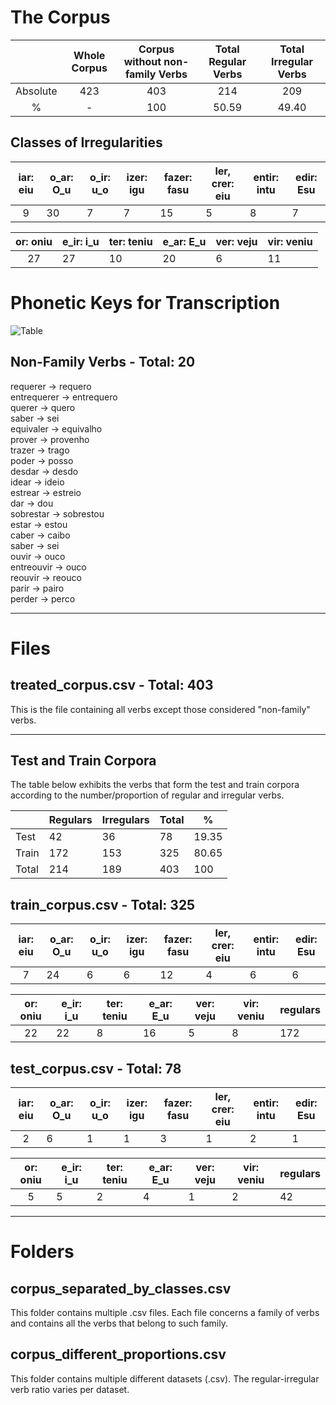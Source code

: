 # The Corpus

|          | Whole Corpus | Corpus without non-family Verbs | Total Regular Verbs | Total Irregular Verbs |
|:--------:|:------------:|:----------------------------------:|:-------------------:|:---------------------:|
| Absolute |      423     |                 403                |         214         |          209          |
|     %    |       -      |                 100                |      50.59           |         49.40          |

## Classes of Irregularities


| iar: eiu | o_ar: O_u | o_ir: u_o | izer: igu | fazer: fasu | ler, crer: eiu | entir: intu | edir: Esu |
|:----------:|-------------|-------------|-------------|---------------|------------------|---------------|-------------|
|      9     | 30          | 7           | 7           | 15            | 5                | 8             | 7           |

| or: oniu | e_ir: i_u | ter: teniu | e_ar: E_u  | ver: veju | vir: veniu |
|:----------:|-------------|--------------|--------------|-------------|--------------|
|     27     | 27          | 10           | 20           | 6           | 11           |

# Phonetic Keys for Transcription

![Table](https://github.com/beatrizalbiero/MsResearch/blob/master/WickelfeaturesProject/img/Screen%20Shot%202019-06-28%20at%2012.28.44.png)

## Non-Family Verbs - Total: 20

requerer -> requero
<br/>
entrequerer -> entrequero
<br/>
querer -> quero
<br/>
saber -> sei
<br/>
equivaler -> equivalho
<br/>
prover -> provenho
<br/>
trazer -> trago
<br/>
poder -> posso
<br/>
desdar -> desdo
<br/>
idear -> ideio
<br/>
estrear -> estreio
<br/>
dar -> dou
<br/>
sobrestar -> sobrestou
<br/>
estar -> estou
<br/>
caber -> caibo
<br/>
saber -> sei
<br/>
ouvir -> ouco
<br/>
entreouvir -> ouco
<br/>
reouvir -> reouco
<br/>
parir -> pairo
<br/>
perder -> perco

---

# Files

## treated_corpus.csv - Total: 403

This is the file containing all verbs except those considered "non-family" verbs.

--------
## Test and Train Corpora

The table below exhibits the verbs that form the test and train corpora according to the number/proportion of regular and irregular verbs.

|       | Regulars | Irregulars | Total | %     |
|-------|----------|------------|-------|-------|
| Test  | 42       | 36         | 78    | 19.35 |
| Train | 172      | 153        | 325   | 80.65 |
| Total | 214      | 189        | 403   | 100   |

## train_corpus.csv - Total: 325

| iar: eiu | o_ar: O_u | o_ir: u_o | izer: igu | fazer: fasu | ler, crer: eiu | entir: intu | edir: Esu |
|:----------:|-------------|-------------|-------------|---------------|------------------|---------------|-------------|
|      7     |  24         |     6      |  6         |      12       |        4        |   6           |       6     | |

| or: oniu | e_ir: i_u | ter: teniu | e_ar: E_u  | ver: veju | vir: veniu | regulars|
|:----------:|-------------|--------------|--------------|-------------|--------------|---|
|     22     |      22     |   8         |       16    |        5    |      8     | 172 |

## test_corpus.csv - Total: 78

| iar: eiu | o_ar: O_u | o_ir: u_o | izer: igu | fazer: fasu | ler, crer: eiu | entir: intu | edir: Esu |
|:----------:|-------------|-------------|-------------|---------------|------------------|---------------|-------------|
|      2     |      6       |   1        |   1        |         3    |       1         |   2           |       1     | |

| or: oniu | e_ir: i_u | ter: teniu | e_ar: E_u  | ver: veju | vir: veniu | regulars|
|:----------:|-------------|--------------|--------------|-------------|--------------|---|
|    5      |     5      |  2          |     4      |       1     |     2      | 42 |

---

# Folders

## corpus_separated_by_classes.csv

This folder contains multiple .csv files. Each file concerns a family of verbs and contains all the verbs that belong to such family.

## corpus_different_proportions.csv

This folder contains multiple different datasets (.csv). The regular-irregular verb ratio varies per dataset.
